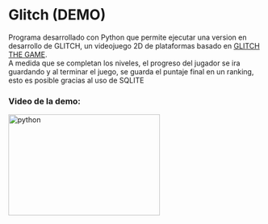 <h1 align="left">Glitch (DEMO)</h1>

Programa desarrollado con Python que permite ejecutar una version en desarrollo de GLITCH, un videojuego 2D de plataformas basado en [GLITCH THE GAME](http://www.glitchthegame.com).<br>
A medida que se completan los niveles, el progreso del jugador se ira guardando y al terminar el juego, se guarda el puntaje final en un ranking, esto es posible gracias al uso de SQLITE

<h3 align="left">Video de la demo:</h3>
<p align="left"> <a href="https://www.youtube.com/watch?v=kE6Hpu-GOVY" target="_blank" rel="noreferrer"> <img src="https://cdn.discordapp.com/attachments/1036152912600121356/1051167099122368542/main_menu.png" alt="python" width="300" height="200"/> </a>